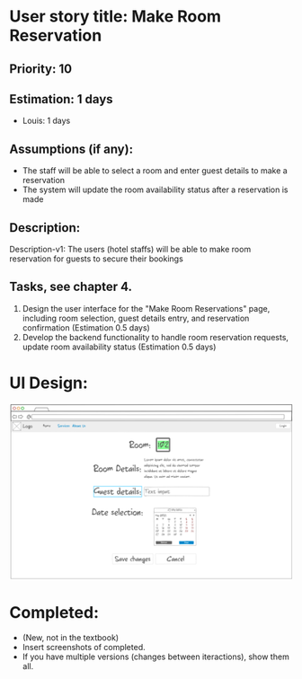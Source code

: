 # User story title: Make Room Reservation


## Priority: 10


## Estimation: 1 days
* Louis: 1 days


## Assumptions (if any):
* The staff will be able to select a room and enter guest details to make a reservation
* The system will update the room availability status after a reservation is made


## Description:
Description-v1: The users (hotel staffs) will be able to make room reservation for guests to secure their bookings


## Tasks, see chapter 4.
1. Design the user interface for the "Make Room Reservations" page, including room selection, guest details entry, and reservation confirmation (Estimation 0.5 days)
2. Develop the backend functionality to handle room reservation requests, update room availability status (Estimation 0.5 days)


# UI Design:
![Make Room Reservation](<../UI/Make Room Reservation.png>)


# Completed:
* (New, not in the textbook) 
* Insert screenshots of completed. 
* If you have multiple versions (changes between iteractions), show them all.
